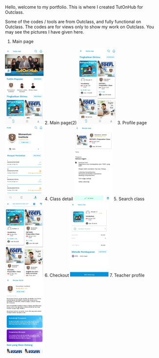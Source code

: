 Hello, welcome to my portfolio. This is where I created TutOnHub for Outclass.

Some of the codes / tools are from Outclass, and fully functional on Outclass.
The codes are for views only to show my work on Outclass.
You may see the pictures I have given here.
1. Main page
<img src="/pictures/one.jpeg"  width="25%" height="25%">
2. Main page(2)
<img src="/pictures/two.jpeg"  width="25%" height="25%">
3. Profile page
<img src="/pictures/three.jpeg"  width="25%" height="25%">
4. Class detail
<img src="/pictures/four.jpeg"  width="25%" height="25%">
5. Search class
<img src="/pictures/five.jpeg"  width="25%" height="25%">
6. Checkout
<img src="/pictures/six.jpeg"  width="25%" height="25%">
7. Teacher profile
<img src="/pictures/seven.jpeg"  width="25%" height="25%">
